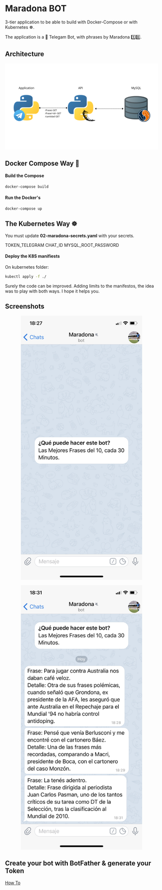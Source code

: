 # Maradona BOT 

3-tier application to be able to build with Docker-Compose or with Kubernetes :wheel_of_dharma:.

The application is a :robot: Telegam Bot, with phrases by Maradona :one::zero:.

## Architecture

<p align="center">
<img src="screenshots/Architecture.PNG" width="600" >
</p>

## Docker Compose Way :whale:

#### Build the Compose

```bash
docker-compose build
```

#### Run the Docker's 

```bash
docker-compose up
```

## The Kubernetes Way :wheel_of_dharma:

You must update **02-maradona-secrets.yaml** with your secrets.

TOKEN_TELEGRAM
CHAT_ID
MYSQL_ROOT_PASSWORD

#### Deploy the K8S manifiests

On kubernetes folder:

```bash
kubectl apply -f ./
```

Surely the code can be improved. Adding limits to the manifestos, the idea was to play with both ways. I hope it helps you.

## Screenshots

<p align="center">
<img src="screenshots/Inicio.PNG" width="400" >
</p>

<p align="center">
<img src="screenshots/Mensaje.PNG" width="400" >
</p>

## Create your bot with BotFather & generate your Token

[How To](https://core.telegram.org/bots)
